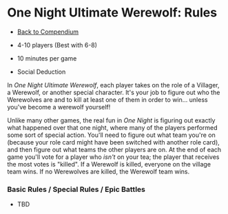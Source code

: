 # One Night Ultimate Werewolf: Rules

- [Back to Compendium](/fake-fan-adam/view/werewolf~compendium)

- 4-10 players (Best with 6-8)
- 10 minutes per game
- Social Deduction

In *One Night Ultimate Werewolf*, each player takes on the role of a Villager, a Werewolf, or another special character.
It's your job to figure out who the Werewolves are and to kill at least one of them in order to win... unless you've become a werewolf yourself!

Unlike many other games, the real fun in *One Night* is figuring out exactly what happened over that one night, where many of the players
performed some sort of special action.
You'll need to figure out what team you're on (because your role card might have been switched with another role card),
and then figure out what teams the other players are on.
At the end of each game you'll vote for a player who *isn't* on your tea; the player that receives the most votes is "killed".
If a Werewolf is killed, everyone on the village team wins. 
If no Werewolves are killed, the Werewolf team wins.

### Basic Rules / Special Rules / Epic Battles

- TBD
